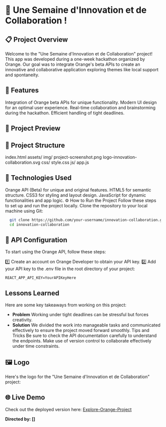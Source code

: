 # 🚀 Une Semaine d'Innovation et de Collaboration !

## 📋 Project Overview
Welcome to the "Une Semaine d'Innovation et de Collaboration" project!
This app was developed during a one-week hackathon organized by Orange. Our goal was to integrate Orange's beta APIs to create an innovative and collaborative application exploring themes like local support and spontaneity.

## 📱 Features
Integration of Orange beta APIs for unique functionality.
Modern UI design for an optimal user experience.
Real-time collaboration and brainstorming during the hackathon.
Efficient handling of tight deadlines.

## 📸 Project Preview

## 📂 Project Structure

index.html
assets/
img/
project-screenshot.png
logo-innovation-collaboration.svg
css/
style.css
js/
app.js

## 🚀 Technologies Used
Orange API (Beta) for unique and original features.
HTML5 for semantic structure.
CSS3 for styling and layout design.
JavaScript for dynamic functionalities and app logic.
⚙️ How to Run the Project
Follow these steps to set up and run the project locally.
Clone the repository to your local machine using Git:

```bash
  git clone https://github.com/your-username/innovation-collaboration.git
  cd innovation-collaboration
```

## 🔑 API Configuration
To start using the Orange API, follow these steps:

1️⃣ Create an account on Orange Developer to obtain your API key.
2️⃣ Add your API key to the .env file in the root directory of your project:

```env
REACT_APP_API_KEY=YourAPIKeyHere
```

## Lessons Learned
Here are some key takeaways from working on this project:

- **Problem**
Working under tight deadlines can be stressful but forces creativity.
- **Solution**
We divided the work into manageable tasks and communicated effectively to ensure the project moved forward smoothly.
Tips and Tricks
Be sure to check the API documentation carefully to understand the endpoints.
Make use of version control to collaborate effectively under time constraints.

## 🖼️ Logo
Here's the logo for the "Une Semaine d'Innovation et de Collaboration" project:


## 🌐 Live Demo
Check out the deployed version here: [Explore-Orange-Project](https://orange-project-nine.vercel.app/)

**Directed by: []**
